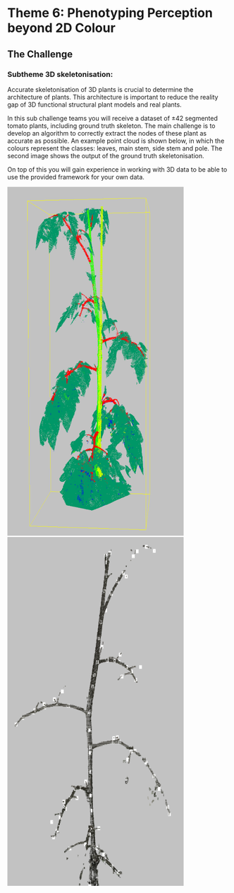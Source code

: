 # Theme 6: Phenotyping Perception beyond 2D Colour

## The Challenge 

### Subtheme 3D skeletonisation: 

Accurate skeletonisation of 3D plants is crucial to determine the architecture of plants. This architecture is important to reduce the reality gap of 3D functional structural plant models and real plants.

In this sub challenge teams you will receive a dataset of ±42 segmented tomato plants, including ground truth skeleton. The main challenge is to develop an algorithm to correctly extract the nodes of these plant as accurate as possible. An example point cloud is shown below, in which the colours represent the classes: leaves, main stem, side stem and pole. The second image shows the output of the ground truth skeletonisation.

On top of this you will gain experience in working with 3D data to be able to use the provided framework for your own data.  

<p float="left">
<img src="seg.png" width="400" height="790" \>
<img src="skel.png" width="400" height="790" \>
</p>

